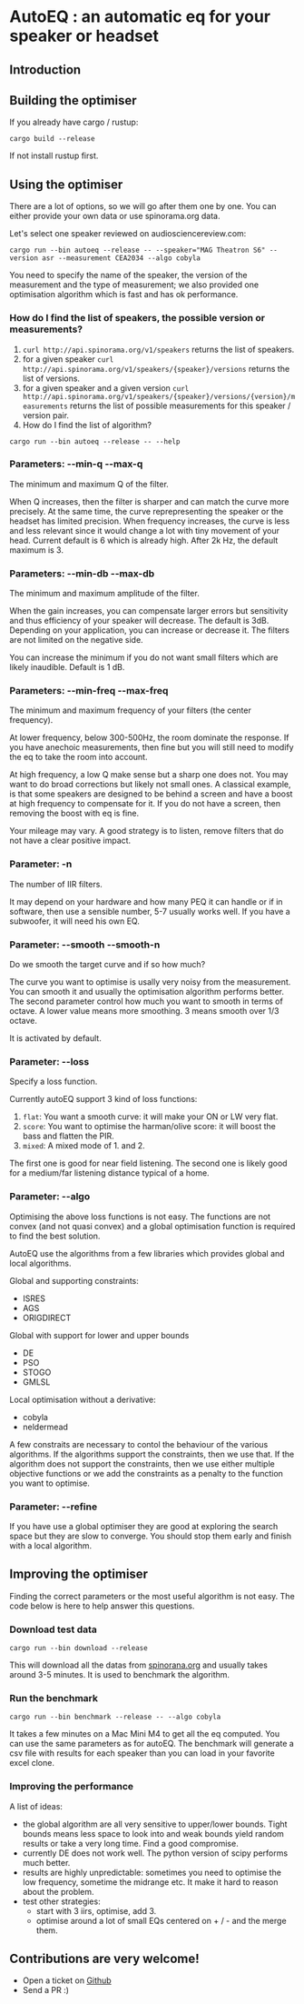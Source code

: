 # AutoEQ : an automatic eq for your speaker or headset

## Introduction

## Building the optimiser

If you already have cargo / rustup:
```
cargo build --release
```

If not install rustup first.

## Using the optimiser

There are a lot of options, so we will go after them one by one. You can either provide your own data or use spinorama.org data.

Let's select one speaker reviewed on audiosciencereview.com:
```
cargo run --bin autoeq --release -- --speaker="MAG Theatron S6" --version asr --measurement CEA2034 --algo cobyla
```
You need to specify the name of the speaker, the version of the measurement and the type of measurement; we also provided one optimisation algorithm which is fast and has ok performance.

### How do I find the list of speakers, the possible version or measurements?

1. `curl http://api.spinorama.org/v1/speakers` returns the list of speakers.
2. for a given speaker `curl http://api.spinorama.org/v1/speakers/{speaker}/versions` returns the list of versions.
3. for a given speaker and a given version `curl http://api.spinorama.org/v1/speakers/{speaker}/versions/{version}/measurements` returns the list of possible measurements for this speaker / version pair.
4. How do I find the list of algorithm?
```
cargo run --bin autoeq --release -- --help
```

### Parameters: --min-q --max-q
The minimum and maximum Q of the filter.

When Q increases, then the filter is sharper and can match the curve more precisely. At the same time, the curve reprepresenting the speaker or the headset has limited precision. When frequency increases, the curve is less and less relevant since it would change a lot with tiny movement of your head. Current default is 6 which is already high. After 2k Hz, the default maximum is 3.

### Parameters: --min-db --max-db
The minimum and maximum amplitude of the filter.

When the gain increases, you can compensate larger errors but sensitivity and thus efficiency of your speaker will decrease. The default is 3dB. Depending on your application, you can increase or decrease it. The filters are not limited on the negative side.

You can increase the minimum if you do not want small filters which are likely inaudible. Default is 1 dB.


### Parameters: --min-freq --max-freq
The minimum and maximum frequency of your filters (the center frequency).

At lower frequency, below 300-500Hz, the room dominate the response. If you have anechoic measurements, then fine but you will still need to modify the eq to take the room into account.

At high frequency, a low Q make sense but a sharp one does not. You may want to do broad corrections but likely not small ones. A classical example, is that some speakers are designed to be behind a screen and have a boost at high frequency to compensate for it. If you do not have a screen, then removing the boost with eq is fine.

Your mileage may vary. A good strategy is to listen, remove filters that do not have a clear positive impact.

### Parameter: -n
The number of IIR filters.

It may depend on your hardware and how many PEQ it can handle or if in software, then use a sensible number, 5-7 usually works well. If you have a subwoofer, it will need his own EQ.

### Parameter: --smooth --smooth-n
Do we smooth the target curve and if so how much?

The curve you want to optimise is usally very noisy from the measurement. You can smooth it and usually the optimisation algorithm performs better.
The second parameter control how much you want to smooth in terms of octave. A lower value means more smoothing. 3 means smooth over 1/3 octave.

It is activated by default.

### Parameter: --loss
Specify a loss function.

Currently autoEQ support 3 kind of loss functions:
1. `flat`: You want a smooth curve: it will make your ON or LW very flat.
2. `score`: You want to optimise the harman/olive score: it will boost the bass and flatten the PIR.
3. `mixed`: A mixed mode of 1. and 2.

The first one is good for near field listening. The second one is likely good for a medium/far listening distance typical of a home.

### Parameter: --algo

Optimising the above loss functions is not easy. The functions are not convex (and not quasi convex) and a global optimisation function is required to find the best solution.

AutoEQ use the algorithms from a few libraries which provides global and local algorithms.

Global and supporting constraints:
- ISRES
- AGS
- ORIGDIRECT

Global with support for lower and upper bounds
- DE
- PSO
- STOGO
- GMLSL

Local optimisation without a derivative:
- cobyla
- neldermead

A few constraits are necessary to contol the behaviour of the various algorithms. If the algorithms support the constraints, then we use that. If the algorithm does not support the constraints, then we use either multiple objective functions or we add the constraints as a penalty to the function you want to optimise.

### Parameter: --refine

If you have use a global optimiser they are good at exploring the search space but they are slow to converge. You should stop them early and finish with a local algorithm.

## Improving the optimiser

Finding the correct parameters or the most useful algorithm is not easy. The code below is here to help answer this questions.

### Download test data

```
cargo run --bin download --release
```
This will download all the datas from [spinorana.org](https://spinorama.org) and usually takes around 3-5 minutes. It is used to benchmark the algorithm.

### Run the benchmark

```
cargo run --bin benchmark --release -- --algo cobyla
```

It takes a few minutes on a Mac Mini M4 to get all the eq computed. You can use the same parameters as for autoEQ.
The benchmark will generate a csv file with results for each speaker than you can load in your favorite excel clone.

### Improving the performance

A list of ideas:
- the global algorithm are all very sensitive to upper/lower bounds. Tight bounds means less space to look into and weak bounds yield random results or take a very long time. Find a good compromise.
- currently DE does not work well. The python version of scipy performs much better.
- results are highly unpredictable: sometimes you need to optimise the low frequency, sometime the midrange etc. It make it hard to reason about the problem.
- test other strategies:
  - start with 3 iirs, optimise, add 3.
  - optimise around a lot of small EQs centered on + / - and the merge them.

## Contributions are very welcome!

- Open a ticket on [Github](github.com/pierreaubert/autoeq)
- Send a PR :)
